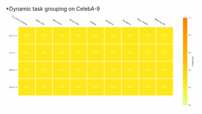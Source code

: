 *Dynamic task grouping on CelebA-9
![alt Dynamica grouping on CelebA-9](img/celeba9_0.4.gif "Dynamica grouping on CelebA-9")
